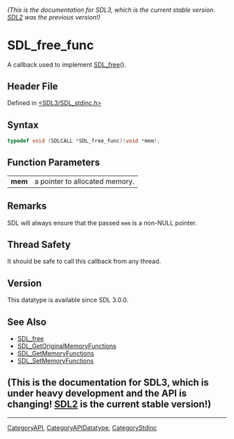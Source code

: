 ###### (This is the documentation for SDL3, which is the current stable version. [SDL2](https://wiki.libsdl.org/SDL2/) was the previous version!)
# SDL_free_func

A callback used to implement [SDL_free](SDL_free)().

## Header File

Defined in [<SDL3/SDL_stdinc.h>](https://github.com/libsdl-org/SDL/blob/main/include/SDL3/SDL_stdinc.h)

## Syntax

```c
typedef void (SDLCALL *SDL_free_func)(void *mem);
```

## Function Parameters

|         |                                |
| ------- | ------------------------------ |
| **mem** | a pointer to allocated memory. |

## Remarks

SDL will always ensure that the passed `mem` is a non-NULL pointer.

## Thread Safety

It should be safe to call this callback from any thread.

## Version

This datatype is available since SDL 3.0.0.

## See Also

- [SDL_free](SDL_free)
- [SDL_GetOriginalMemoryFunctions](SDL_GetOriginalMemoryFunctions)
- [SDL_GetMemoryFunctions](SDL_GetMemoryFunctions)
- [SDL_SetMemoryFunctions](SDL_SetMemoryFunctions)


## (This is the documentation for SDL3, which is under heavy development and the API is changing! [SDL2](https://wiki.libsdl.org/SDL2/) is the current stable version!)



----
[CategoryAPI](CategoryAPI), [CategoryAPIDatatype](CategoryAPIDatatype), [CategoryStdinc](CategoryStdinc)

